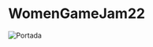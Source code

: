 # WomenGameJam22
![Portada](https://user-images.githubusercontent.com/69331826/186557240-68207399-a255-4e8d-9303-a1dc6fb2f3ee.png)
